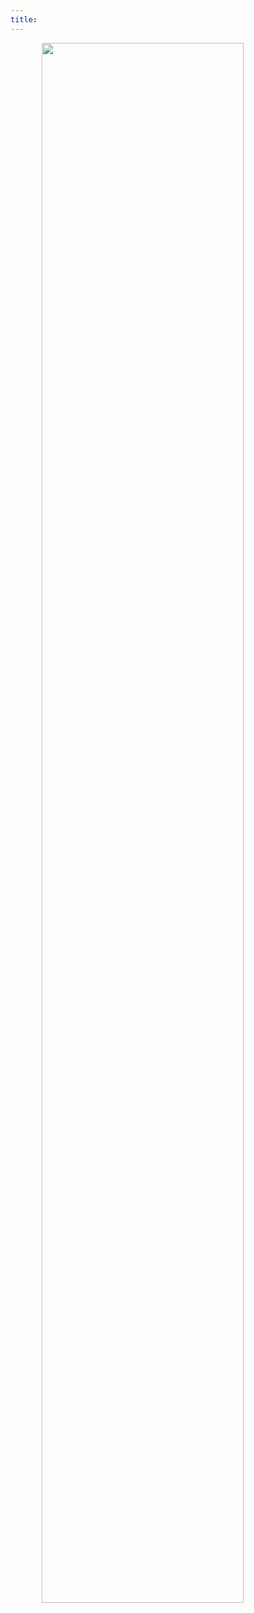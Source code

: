 ```yaml
---
title:
---
```


<img src="/images/Fink_PrimaryLogo_WEB.png" width="80%" height="80%" style="display: block; margin: auto;" />

